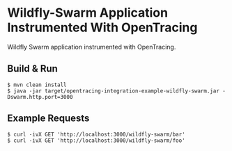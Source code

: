 # Wildfly-Swarm Application Instrumented With OpenTracing

Wildfly Swarm application instrumented with OpenTracing.

## Build & Run
```shell
$ mvn clean install
$ java -jar target/opentracing-integration-example-wildfly-swarm.jar -Dswarm.http.port=3000
```

## Example Requests
```shell
$ curl -ivX GET 'http://localhost:3000/wildfly-swarm/bar'
$ curl -ivX GET 'http://localhost:3000/wildfly-swarm/foo'
```
